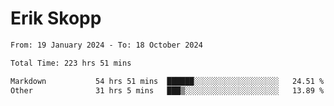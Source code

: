 # Erik Skopp
<!--START_SECTION:waka-->
<!--START_SECTION:waka-->

```txt
From: 19 January 2024 - To: 18 October 2024

Total Time: 223 hrs 51 mins

Markdown           54 hrs 51 mins  ██████░░░░░░░░░░░░░░░░░░░   24.51 %
Other              31 hrs 5 mins   ███▒░░░░░░░░░░░░░░░░░░░░░   13.89 %
```

<!--END_SECTION:waka-->
